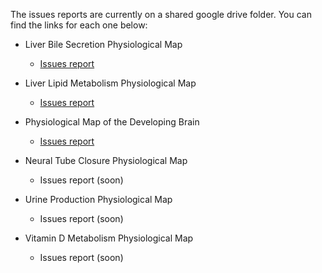 The issues reports are currently on a shared google drive folder. You can find the links for each one below:

* Liver Bile Secretion Physiological Map
  + [Issues report](https://docs.google.com/document/d/1j9tdX-qUA_ryh6Go1gEceFzCyFyG4s15cb5pgIUhmTY/edit)
  
* Liver Lipid Metabolism Physiological Map
  + [Issues report](https://docs.google.com/document/d/13InZvKu5jnOa9Vmiu1JCx3EDa2YhAhqhWG0U_DfPsro/edit)
  
* Physiological Map of the Developing Brain
  + [Issues report](https://docs.google.com/document/d/1I7liAaFewGZGMxlPHwdFBN1eXcwJe08z/edit)
  
* Neural Tube Closure Physiological Map
  + Issues report (soon)
  
* Urine Production Physiological Map
  + Issues report (soon)
  
* Vitamin D Metabolism Physiological Map
  + Issues report (soon)